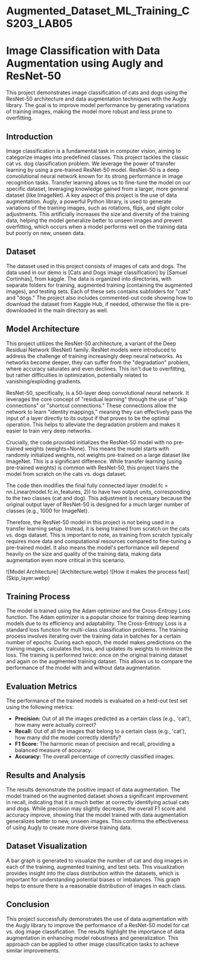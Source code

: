 # Augmented_Dataset_ML_Training_CS203_LAB05
# Image Classification with Data Augmentation using Augly and ResNet-50

This project demonstrates image classification of cats and dogs using the ResNet-50 architecture and data augmentation techniques with the Augly library. The goal is to improve model performance by generating variations of training images, making the model more robust and less prone to overfitting.

## Introduction

Image classification is a fundamental task in computer vision, aiming to categorize images into predefined classes.  This project tackles the classic cat vs. dog classification problem.  We leverage the power of transfer learning by using a pre-trained ResNet-50 model. ResNet-50 is a deep convolutional neural network known for its strong performance in image recognition tasks.  Transfer learning allows us to fine-tune the model on our specific dataset, leveraging knowledge gained from a larger, more general dataset (like ImageNet).  A key aspect of this project is the use of data augmentation. Augly, a powerful Python library, is used to generate variations of the training images, such as rotations, flips, and slight color adjustments. This artificially increases the size and diversity of the training data, helping the model generalize better to unseen images and prevent overfitting, which occurs when a model performs well on the training data but poorly on new, unseen data.

## Dataset

The dataset used in this project consists of images of cats and dogs. The data used in our demo is [Cats and Dogs image classification] by [Samuel Cortinhas], from kaggle. The data is organized into directories, with separate folders for training, augmented training (containing the augmented images), and testing sets. Each of these sets contains subfolders for "cats" and "dogs." The project also includes commented-out code showing how to download the dataset from Kaggle Hub, if needed, otherwise the file is pre-downloaded in the main directory as well.


## Model Architecture

This project utilizes the ResNet-50 architecture, a variant of the Deep Residual Network (ResNet) family. ResNet models were introduced to address the challenge of training increasingly deep neural networks.  As networks become deeper, they can suffer from the "degradation" problem, where accuracy saturates and even declines. This isn't due to overfitting, but rather difficulties in optimization, potentially related to vanishing/exploding gradients.

ResNet-50, specifically, is a 50-layer deep convolutional neural network. It leverages the core concept of "residual learning" through the use of "skip connections" or "shortcut connections." These connections allow the network to learn "identity mappings," meaning they can effectively pass the input of a layer directly to its output if that proves to be the optimal operation.  This helps to alleviate the degradation problem and makes it easier to train very deep networks.

Crucially, the code provided initializes the ResNet-50 model with no pre-trained weights (weights=None). This means the model starts with randomly initialized weights, not weights pre-trained on a large dataset like ImageNet.  This is a significant difference.  While transfer learning (using pre-trained weights) is common with ResNet-50, this project trains the model from scratch on the cats vs. dogs dataset.

The code then modifies the final fully connected layer (model.fc = nn.Linear(model.fc.in_features, 2)) to have two output units, corresponding to the two classes (cat and dog).  This adjustment is necessary because the original output layer of ResNet-50 is designed for a much larger number of classes (e.g., 1000 for ImageNet).

Therefore, the ResNet-50 model in this project is not being used in a transfer learning setup. Instead, it is being trained from scratch on the cats vs. dogs dataset.  This is important to note, as training from scratch typically requires more data and computational resources compared to fine-tuning a pre-trained model.  It also means the model's performance will depend heavily on the size and quality of the training data, making data augmentation even more critical in this scenario.

![Model Architecture] (Architecture.webp)
![How it makes the process fast] (Skip_layer.webp)

## Training Process

The model is trained using the Adam optimizer and the Cross-Entropy Loss function.  The Adam optimizer is a popular choice for training deep learning models due to its efficiency and adaptability. The Cross-Entropy Loss is a standard loss function for multi-class classification problems.  The training process involves iterating over the training data in batches for a certain number of epochs.  During each epoch, the model makes predictions on the training images, calculates the loss, and updates its weights to minimize the loss.  The training is performed twice: once on the original training dataset and again on the augmented training dataset.  This allows us to compare the performance of the model with and without data augmentation.

## Evaluation Metrics

The performance of the trained models is evaluated on a held-out test set using the following metrics:

*   **Precision:**  Out of all the images predicted as a certain class (e.g., 'cat'), how many were actually correct?
*   **Recall:** Out of all the images that belong to a certain class (e.g., 'cat'), how many did the model correctly identify?
*   **F1 Score:** The harmonic mean of precision and recall, providing a balanced measure of accuracy.
*   **Accuracy:** The overall percentage of correctly classified images.

## Results and Analysis

The results demonstrate the positive impact of data augmentation. The model trained on the augmented dataset shows a significant improvement in recall, indicating that it is much better at correctly identifying actual cats and dogs.  While precision may slightly decrease, the overall F1 score and accuracy improve, showing that the model trained with data augmentation generalizes better to new, unseen images.  This confirms the effectiveness of using Augly to create more diverse training data.

## Dataset Visualization

A bar graph is generated to visualize the number of cat and dog images in each of the training, augmented training, and test sets. This visualization provides insight into the class distribution within the datasets, which is important for understanding potential biases or imbalances.  This graph helps to ensure there is a reasonable distribution of images in each class.

## Conclusion

This project successfully demonstrates the use of data augmentation with the Augly library to improve the performance of a ResNet-50 model for cat vs. dog image classification.  The results highlight the importance of data augmentation in enhancing model robustness and generalization.  This approach can be applied to other image classification tasks to achieve similar improvements.
